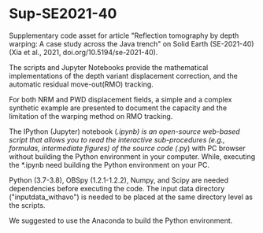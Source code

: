 # Sup-SE2021-40
Supplementary code asset for article "Reflection tomography by depth warping: A case study across the Java trench" on Solid Earth (SE-2021-40) 
(Xia et al., 2021, doi.org/10.5194/se-2021-40).

The scripts and Jupyter Notebooks provide the mathematical implementations of the depth variant displacement correction, and the automatic residual move-out(RMO) tracking.

For both NRM and PWD displacement fields, a simple and a complex synthetic example are presented to document the capacity and the limitation of the warping method on RMO tracking. 

The IPython (Jupyter) notebook (*.ipynb) is an open-source web-based script that allows you to read the interactive sub-procedures (e.g., formulas, intermediate figures) of the source code (*.py) with PC browser without building the Python environment in your computer. While, executing the *.ipynb need building the Python environment on your PC. 

Python (3.7-3.8), OBSpy (1.2.1-1.2.2), Numpy, and Scipy are needed dependencies before executing the code. The input data directory ("inputdata_withavo") is needed to be placed at the same directory level as the scripts. 

We suggested to use the Anaconda to build the Python environment. 
